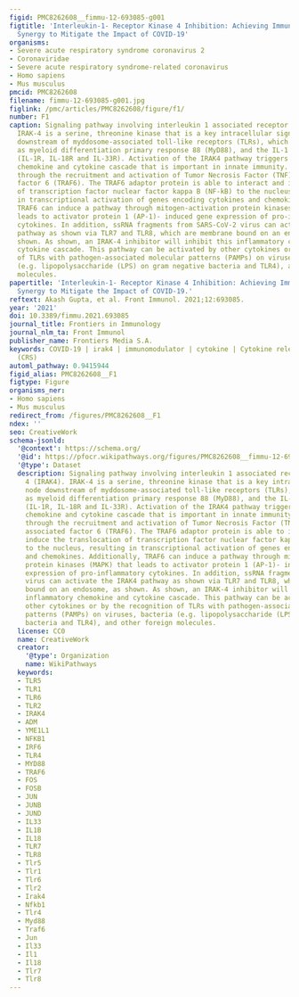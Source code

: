 ```yaml
---
figid: PMC8262608__fimmu-12-693085-g001
figtitle: 'Interleukin-1- Receptor Kinase 4 Inhibition: Achieving Immunomodulatory
  Synergy to Mitigate the Impact of COVID-19'
organisms:
- Severe acute respiratory syndrome coronavirus 2
- Coronaviridae
- Severe acute respiratory syndrome-related coronavirus
- Homo sapiens
- Mus musculus
pmcid: PMC8262608
filename: fimmu-12-693085-g001.jpg
figlink: /pmc/articles/PMC8262608/figure/f1/
number: F1
caption: Signaling pathway involving interleukin 1 associated receptor kinase 4 (IRAK4).
  IRAK-4 is a serine, threonine kinase that is a key intracellular signaling node
  downstream of myddosome-associated toll-like receptors (TLRs), which is depicted
  as myeloid differentiation primary response 88 (MyD88), and the IL-1 family receptors
  (IL-1R, IL-18R and IL-33R). Activation of the IRAK4 pathway triggers an inflammatory
  chemokine and cytokine cascade that is important in innate immunity. This is mediated
  through the recruitment and activation of Tumor Necrosis Factor (TNF) receptor associated
  factor 6 (TRAF6). The TRAF6 adaptor protein is able to interact and induce the translocation
  of transcription factor nuclear factor kappa B (NF-kB) to the nucleus, resulting
  in transcriptional activation of genes encoding cytokines and chemokines. Additionally,
  TRAF6 can induce a pathway through mitogen-activation protein kinases (MAPK) that
  leads to activator protein 1 (AP-1)- induced gene expression of pro-inflammatory
  cytokines. In addition, ssRNA fragments from SARS-CoV-2 virus can activate the IRAK4
  pathway as shown via TLR7 and TLR8, which are membrane bound on an endosome, as
  shown. As shown, an IRAK-4 inhibitor will inhibit this inflammatory chemokine and
  cytokine cascade. This pathway can be activated by other cytokines or by the recognition
  of TLRs with pathogen-associated molecular patterns (PAMPs) on viruses, bacteria
  (e.g. lipopolysaccharide (LPS) on gram negative bacteria and TLR4), and other foreign
  molecules.
papertitle: 'Interleukin-1- Receptor Kinase 4 Inhibition: Achieving Immunomodulatory
  Synergy to Mitigate the Impact of COVID-19.'
reftext: Akash Gupta, et al. Front Immunol. 2021;12:693085.
year: '2021'
doi: 10.3389/fimmu.2021.693085
journal_title: Frontiers in Immunology
journal_nlm_ta: Front Immunol
publisher_name: Frontiers Media S.A.
keywords: COVID-19 | irak4 | immunomodulator | cytokine | Cytokine release syndrome
  (CRS)
automl_pathway: 0.9415944
figid_alias: PMC8262608__F1
figtype: Figure
organisms_ner:
- Homo sapiens
- Mus musculus
redirect_from: /figures/PMC8262608__F1
ndex: ''
seo: CreativeWork
schema-jsonld:
  '@context': https://schema.org/
  '@id': https://pfocr.wikipathways.org/figures/PMC8262608__fimmu-12-693085-g001.html
  '@type': Dataset
  description: Signaling pathway involving interleukin 1 associated receptor kinase
    4 (IRAK4). IRAK-4 is a serine, threonine kinase that is a key intracellular signaling
    node downstream of myddosome-associated toll-like receptors (TLRs), which is depicted
    as myeloid differentiation primary response 88 (MyD88), and the IL-1 family receptors
    (IL-1R, IL-18R and IL-33R). Activation of the IRAK4 pathway triggers an inflammatory
    chemokine and cytokine cascade that is important in innate immunity. This is mediated
    through the recruitment and activation of Tumor Necrosis Factor (TNF) receptor
    associated factor 6 (TRAF6). The TRAF6 adaptor protein is able to interact and
    induce the translocation of transcription factor nuclear factor kappa B (NF-kB)
    to the nucleus, resulting in transcriptional activation of genes encoding cytokines
    and chemokines. Additionally, TRAF6 can induce a pathway through mitogen-activation
    protein kinases (MAPK) that leads to activator protein 1 (AP-1)- induced gene
    expression of pro-inflammatory cytokines. In addition, ssRNA fragments from SARS-CoV-2
    virus can activate the IRAK4 pathway as shown via TLR7 and TLR8, which are membrane
    bound on an endosome, as shown. As shown, an IRAK-4 inhibitor will inhibit this
    inflammatory chemokine and cytokine cascade. This pathway can be activated by
    other cytokines or by the recognition of TLRs with pathogen-associated molecular
    patterns (PAMPs) on viruses, bacteria (e.g. lipopolysaccharide (LPS) on gram negative
    bacteria and TLR4), and other foreign molecules.
  license: CC0
  name: CreativeWork
  creator:
    '@type': Organization
    name: WikiPathways
  keywords:
  - TLR5
  - TLR1
  - TLR6
  - TLR2
  - IRAK4
  - ADM
  - YME1L1
  - NFKB1
  - IRF6
  - TLR4
  - MYD88
  - TRAF6
  - FOS
  - FOSB
  - JUN
  - JUNB
  - JUND
  - IL33
  - IL1B
  - IL18
  - TLR7
  - TLR8
  - Tlr5
  - Tlr1
  - Tlr6
  - Tlr2
  - Irak4
  - Nfkb1
  - Tlr4
  - Myd88
  - Traf6
  - Jun
  - Il33
  - Il1
  - Il18
  - Tlr7
  - Tlr8
---
```

